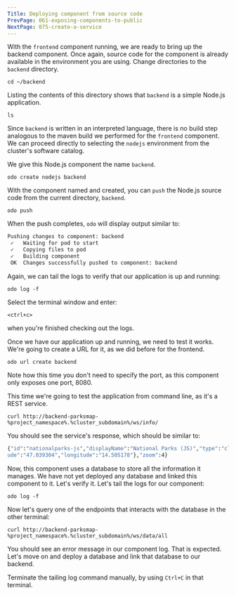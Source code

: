```yaml
---
Title: Deploying component from source code
PrevPage: 061-exposing-components-to-public
NextPage: 075-create-a-service
---
```


With the ``frontend`` component running, we are ready to bring up the backend component. Once again, source code for the component is already available in the environment you are using. Change directories to the ``backend`` directory.

```execute-1
cd ~/backend
```

Listing the contents of this directory shows that ``backend`` is a simple Node.js application.

```execute-1
ls
```

Since ``backend`` is written in an interpreted language, there is no build step analogous to the maven build we performed for the ``frontend`` component. We can proceed directly to selecting the ``nodejs`` environment from the cluster's software catalog.

We give this Node.js component the name ``backend``.

```execute-1
odo create nodejs backend
```

With the component named and created, you can ``push`` the Node.js source code from the current directory, ``backend``.

```execute-1
odo push
```

When the push completes, ``odo`` will display output similar to:

```bash
Pushing changes to component: backend
 ✓   Waiting for pod to start
 ✓   Copying files to pod
 ✓   Building component
 OK  Changes successfully pushed to component: backend
```

Again, we can tail the logs to verify that our application is up and running:

```execute-1
odo log -f
```

Select the terminal window and enter:

```execute-1
<ctrl+c>
```

when you're finished checking out the logs.

Once we have our application up and running, we need to test it works. We're going to create a URL for it, as we did before for the frontend.

```execute-1
odo url create backend
```

Note how this time you don't need to specify the port, as this component only exposes one port, 8080.

This time we're going to test the application from command line, as it's a REST service.

```execute-2
curl http://backend-parksmap-%project_namespace%.%cluster_subdomain%/ws/info/
```

You should see the service's response, which should be similar to:

```bash
{"id":"nationalparks-js","displayName":"National Parks (JS)","type":"cluster","center":{"latit
ude":"47.039304","longitude":"14.505178"},"zoom":4}
```

Now, this component uses a database to store all the information it manages. We have not yet deployed any database and linked this component to it. Let's verify it. Let's tail the logs for our component:

```execute-1
odo log -f
```

Now let's query one of the endpoints that interacts with the database in the other terminal:

```execute-2
curl http://backend-parksmap-%project_namespace%.%cluster_subdomain%/ws/data/all
```

You should see an error message in our component log. That is expected. Let's move on and deploy a database and link that database to our backend.

Terminate the tailing log command manually, by using `Ctrl+C` in that terminal.
